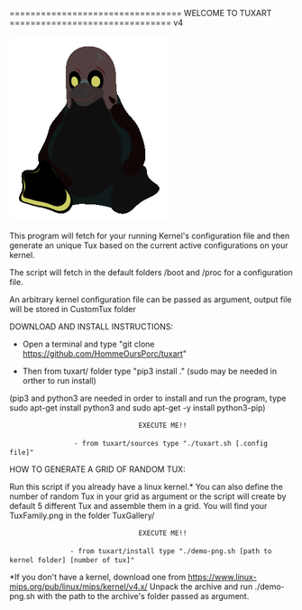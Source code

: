 
================================= WELCOME TO TUXART ===============================
v4


![tux gif](SuperTux.gif)


This program will fetch for your running Kernel's configuration file and then generate an unique Tux based on the current active configurations on your kernel.

The script will fetch in the default folders /boot and /proc for a configuration file.

An arbitrary kernel configuration file can be passed as argument, output file will be stored in CustomTux folder


DOWNLOAD AND INSTALL INSTRUCTIONS:

- Open a terminal and type "git clone https://github.com/HommeOursPorc/tuxart"

- Then from tuxart/ folder type "pip3 install ." (sudo may be needed in orther to run install)

(pip3 and python3 are needed in order to install and run the program, type sudo apt-get install python3 and sudo apt-get -y install python3-pip)


                                    EXECUTE ME!!

                    - from tuxart/sources type "./tuxart.sh [.config file]"





HOW TO GENERATE A GRID OF RANDOM TUX:

Run this script if you already have a linux kernel.*
You can also define the number of random Tux in your grid as argument or the script will create by default 5 different Tux and assemble them in a grid.
You will find your TuxFamily.png in the folder TuxGallery/

                                    EXECUTE ME!!

                   - from tuxart/install type "./demo-png.sh [path to kernel folder] [number of tux]"


*If you don't have a kernel, download one from https://www.linux-mips.org/pub/linux/mips/kernel/v4.x/
Unpack the archive and run ./demo-png.sh with the path to the archive's folder passed as argument.

